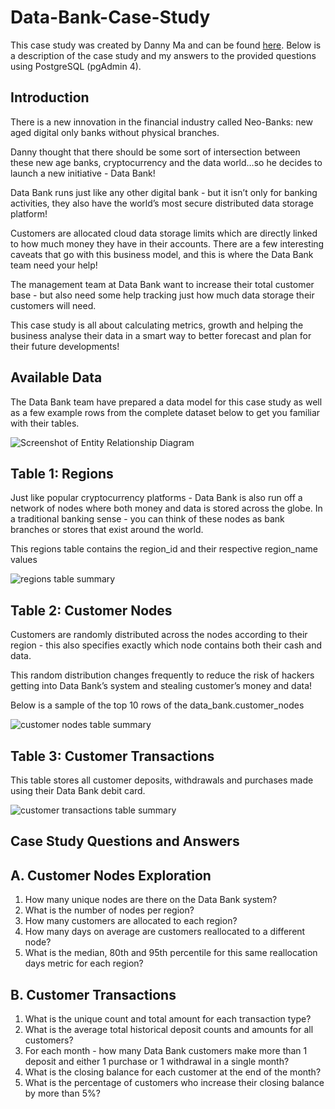 # Data-Bank-Case-Study
This case study was created by Danny Ma and can be found [here](https://8weeksqlchallenge.com/case-study-4/). Below is a description of the case study and my answers to the provided questions using PostgreSQL (pgAdmin 4).
## Introduction
There is a new innovation in the financial industry called Neo-Banks: new aged digital only banks without physical branches.

Danny thought that there should be some sort of intersection between these new age banks, cryptocurrency and the data world…so he decides to launch a new initiative - Data Bank!

Data Bank runs just like any other digital bank - but it isn’t only for banking activities, they also have the world’s most secure distributed data storage platform!

Customers are allocated cloud data storage limits which are directly linked to how much money they have in their accounts. There are a few interesting caveats that go with this business model, and this is where the Data Bank team need your help!

The management team at Data Bank want to increase their total customer base - but also need some help tracking just how much data storage their customers will need.

This case study is all about calculating metrics, growth and helping the business analyse their data in a smart way to better forecast and plan for their future developments!

## Available Data
The Data Bank team have prepared a data model for this case study as well as a few example rows from the complete dataset below to get you familiar with their tables.

![Screenshot of Entity Relationship Diagram](https://8weeksqlchallenge.com/images/case-study-4-erd.png)

## Table 1: Regions
Just like popular cryptocurrency platforms - Data Bank is also run off a network of nodes where both money and data is stored across the globe. In a traditional banking sense - you can think of these nodes as bank branches or stores that exist around the world.

This regions table contains the region_id and their respective region_name values

![regions table summary](https://user-images.githubusercontent.com/129814364/229970861-a5f64012-9f4b-4b1a-9b2b-d71b7886bef6.JPG)

## Table 2: Customer Nodes
Customers are randomly distributed across the nodes according to their region - this also specifies exactly which node contains both their cash and data.

This random distribution changes frequently to reduce the risk of hackers getting into Data Bank’s system and stealing customer’s money and data!

Below is a sample of the top 10 rows of the data_bank.customer_nodes

![customer nodes table summary](https://user-images.githubusercontent.com/129814364/229971006-f4ff8239-e5b7-4c46-b427-7ed6041ce90e.JPG)

## Table 3: Customer Transactions
This table stores all customer deposits, withdrawals and purchases made using their Data Bank debit card.

![customer transactions table summary](https://user-images.githubusercontent.com/129814364/229971128-756f660c-c481-44a8-90a2-6b0cdfc26029.JPG)

## Case Study Questions and Answers
## A. Customer Nodes Exploration
1. How many unique nodes are there on the Data Bank system?
2. What is the number of nodes per region?
3. How many customers are allocated to each region?
4. How many days on average are customers reallocated to a different node?
5. What is the median, 80th and 95th percentile for this same reallocation days metric for each region?

## B. Customer Transactions
1. What is the unique count and total amount for each transaction type?
2. What is the average total historical deposit counts and amounts for all customers?
3. For each month - how many Data Bank customers make more than 1 deposit and either 1 purchase or 1 withdrawal in a single month?
4. What is the closing balance for each customer at the end of the month?
5. What is the percentage of customers who increase their closing balance by more than 5%?
